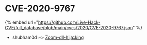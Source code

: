 # CVE-2020-9767
{% embed url="https://github.com/Live-Hack-CVE/full_database/blob/main/cves/2020/CVE-2020-9767.json" %}

* shubham0d ~> [Zoom-dll-hijacking](https://www.alice-snow.ru/2020/database/cve-2020-9767/zoom-dll-hijacking-shubham0d)